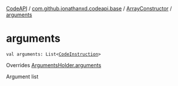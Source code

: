 [CodeAPI](../../index.md) / [com.github.jonathanxd.codeapi.base](../index.md) / [ArrayConstructor](index.md) / [arguments](.)

# arguments

`val arguments: List<`[`CodeInstruction`](../../com.github.jonathanxd.codeapi/-code-instruction.md)`>`

Overrides [ArgumentsHolder.arguments](../-arguments-holder/arguments.md)

Argument list

